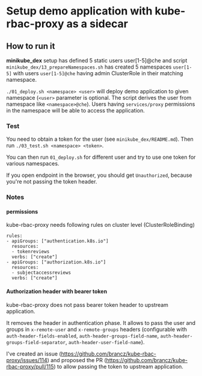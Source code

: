# Setup demo application with kube-rbac-proxy as a sidecar

## How to run it
__minikube_dex__ setup has defined 5 static users user[1-5]@che and script `minikube_dex/13_prepareNamespaces.sh` has created 5 namespaces `user[1-5]` with users `user[1-5]@che` having admin ClusterRole in their matching namespace.

`./01_deploy.sh <namespace> <user>` will deploy demo application to given namespace (`<user>` parameter is optional. The script derives the user from namespace like `<namespace>@che`). Users having `services/proxy` permissions in the namespace will be able to access the application.

### Test
You need to obtain a token for the user (see `minikube_dex/README.md`). Then run `./03_test.sh <namespace> <token>`.

You can then run `01_deploy.sh` for different user and try to use one token for various namespaces.

If you open endpoint in the browser, you should get `Unauthorized`, because you're not passing the token header.

### Notes

#### permissions
kube-rbac-proxy needs following rules on cluster level (ClusterRoleBinding)
```
rules:
- apiGroups: ["authentication.k8s.io"]
  resources:
  - tokenreviews
  verbs: ["create"]
- apiGroups: ["authorization.k8s.io"]
  resources:
  - subjectaccessreviews
  verbs: ["create"]
```

#### Authorization header with bearer token
kube-rbac-proxy does not pass bearer token header to upstream application. 

It removes the header in authentication phase. It allows to pass the user and groups in `x-remote-user` and `x-remote-groups` headers (configurable with `auth-header-fields-enabled`, `auth-header-groups-field-name`, `auth-header-groups-field-separator`, `auth-header-user-field-name`).

I've created an issue (https://github.com/brancz/kube-rbac-proxy/issues/114) and proposed the PR (https://github.com/brancz/kube-rbac-proxy/pull/115) to allow passing the token to upstream application.
